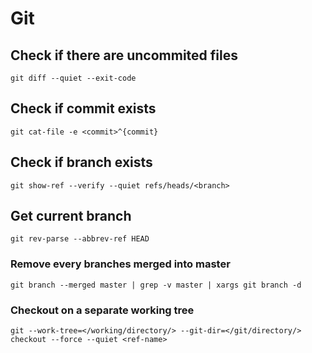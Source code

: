 # Git

## Check if there are uncommited files

```
git diff --quiet --exit-code
```

## Check if commit exists

```
git cat-file -e <commit>^{commit}
```

## Check if branch exists

```
git show-ref --verify --quiet refs/heads/<branch>
```

## Get current branch

```
git rev-parse --abbrev-ref HEAD
```

### Remove every branches merged into master

```
git branch --merged master | grep -v master | xargs git branch -d
```

### Checkout on a separate working tree

```
git --work-tree=</working/directory/> --git-dir=</git/directory/> checkout --force --quiet <ref-name>
```
